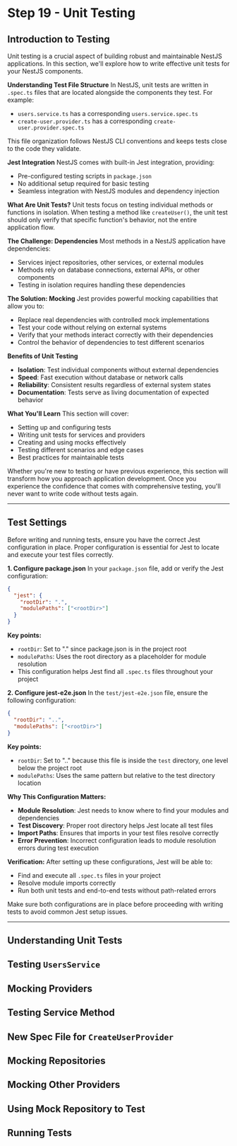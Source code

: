 # Step 19 - Unit Testing

## Introduction to Testing

Unit testing is a crucial aspect of building robust and maintainable NestJS applications. In this section, we'll explore how to write effective unit tests for your NestJS components.

**Understanding Test File Structure**
In NestJS, unit tests are written in `.spec.ts` files that are located alongside the components they test. For example:
- `users.service.ts` has a corresponding `users.service.spec.ts`
- `create-user.provider.ts` has a corresponding `create-user.provider.spec.ts`

This file organization follows NestJS CLI conventions and keeps tests close to the code they validate.

**Jest Integration**
NestJS comes with built-in Jest integration, providing:
- Pre-configured testing scripts in `package.json`
- No additional setup required for basic testing
- Seamless integration with NestJS modules and dependency injection

**What Are Unit Tests?**
Unit tests focus on testing individual methods or functions in isolation. When testing a method like `createUser()`, the unit test should only verify that specific function's behavior, not the entire application flow.

**The Challenge: Dependencies**
Most methods in a NestJS application have dependencies:
- Services inject repositories, other services, or external modules
- Methods rely on database connections, external APIs, or other components
- Testing in isolation requires handling these dependencies

**The Solution: Mocking**
Jest provides powerful mocking capabilities that allow you to:
- Replace real dependencies with controlled mock implementations
- Test your code without relying on external systems
- Verify that your methods interact correctly with their dependencies
- Control the behavior of dependencies to test different scenarios

**Benefits of Unit Testing**
- **Isolation**: Test individual components without external dependencies
- **Speed**: Fast execution without database or network calls
- **Reliability**: Consistent results regardless of external system states
- **Documentation**: Tests serve as living documentation of expected behavior

**What You'll Learn**
This section will cover:
- Setting up and configuring tests
- Writing unit tests for services and providers
- Creating and using mocks effectively
- Testing different scenarios and edge cases
- Best practices for maintainable tests

Whether you're new to testing or have previous experience, this section will transform how you approach application development. Once you experience the confidence that comes with comprehensive testing, you'll never want to write code without tests again.

---

## Test Settings

Before writing and running tests, ensure you have the correct Jest configuration in place. Proper configuration is essential for Jest to locate and execute your test files correctly.

**1. Configure package.json**
In your `package.json` file, add or verify the Jest configuration:

```json
{
  "jest": {
    "rootDir": ".",
    "modulePaths": ["<rootDir>"]
  }
}
```

**Key points:**
- `rootDir`: Set to "." since package.json is in the project root
- `modulePaths`: Uses the root directory as a placeholder for module resolution
- This configuration helps Jest find all `.spec.ts` files throughout your project

**2. Configure jest-e2e.json**
In the `test/jest-e2e.json` file, ensure the following configuration:

```json
{
  "rootDir": "..",
  "modulePaths": ["<rootDir>"]
}
```

**Key points:**
- `rootDir`: Set to ".." because this file is inside the `test` directory, one level below the project root
- `modulePaths`: Uses the same pattern but relative to the test directory location

**Why This Configuration Matters:**
- **Module Resolution**: Jest needs to know where to find your modules and dependencies
- **Test Discovery**: Proper root directory helps Jest locate all test files
- **Import Paths**: Ensures that imports in your test files resolve correctly
- **Error Prevention**: Incorrect configuration leads to module resolution errors during test execution

**Verification:**
After setting up these configurations, Jest will be able to:
- Find and execute all `.spec.ts` files in your project
- Resolve module imports correctly
- Run both unit tests and end-to-end tests without path-related errors

Make sure both configurations are in place before proceeding with writing tests to avoid common Jest setup issues.

---

## Understanding Unit Tests

## Testing `UsersService`

## Mocking Providers

## Testing Service Method

## New Spec File for `CreateUserProvider`

## Mocking Repositories

## Mocking Other Providers

## Using Mock Repository to Test

## Running Tests